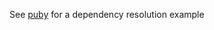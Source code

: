 See [puby](https://github.com/Rexios80/puby/blob/db3ee7b312431dc89cbafa671f453fb6296fffa8/bin/link.dart) for a dependency resolution example